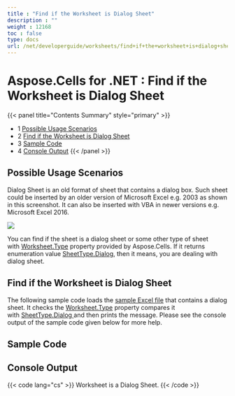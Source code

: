 ```yaml
---
title : "Find if the Worksheet is Dialog Sheet" 
description : "" 
weight : 12168 
toc : false
type: docs
url: /net/developerguide/worksheets/find+if+the+worksheet+is+dialog+sheet/
---
```


# Aspose.Cells for .NET : Find if the Worksheet is Dialog Sheet


{{< panel title="Contents Summary" style="primary" >}}
*   1 [Possible Usage Scenarios](#possible-usage-scenarios)
*   2 [Find if the Worksheet is Dialog Sheet](#find-if-the-worksheet-is-dialog-sheet)
*   3 [Sample Code](#sample-code)
*   4 [Console Output](#console-output)
{{< /panel >}}
 

## Possible Usage Scenarios

Dialog Sheet is an old format of sheet that contains a dialog box. Such sheet could be inserted by an older version of Microsoft Excel e.g. 2003 as shown in this screenshot. It can also be inserted with VBA in newer versions e.g. Microsoft Excel 2016.

![](https://docs2.aspose.com/cells/net/attachments/64454872/64716826.png)

You can find if the sheet is a dialog sheet or some other type of sheet with [Worksheet.Type](https://apireference.aspose.com/net/cells/aspose.cells/worksheet/properties/type) property provided by Aspose.Cells. If it returns enumeration value [SheetType.Dialog](https://apireference.aspose.com/net/cells/aspose.cells/sheettype), then it means, you are dealing with dialog sheet.

## Find if the Worksheet is Dialog Sheet

The following sample code loads the [sample Excel file](https://docs2.aspose.com/cells/net/attachments/64454872/64716820.xlsx) that contains a dialog sheet. It checks the [Worksheet.Type](https://apireference.aspose.com/net/cells/aspose.cells/worksheet/properties/type) property compares it with [SheetType.Dialog ](https://apireference.aspose.com/net/cells/aspose.cells/sheettype)and then prints the message. Please see the console output of the sample code given below for more help.

## Sample Code

## Console Output

{{< code lang="cs" >}}
Worksheet is a Dialog Sheet.
{{< /code >}}

